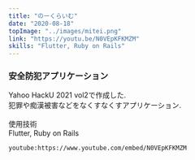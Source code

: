 ```yaml
---
title: "のーくらいむ"
date: "2020-08-18"
topImage: "../images/mitei.png"
link: "https://youtu.be/N0VEpKFKMZM"
skills: "Flutter, Ruby on Rails"
---
```


### 安全防犯アプリケーション

Yahoo HackU 2021 vol2で作成した.<br>
犯罪や痴漢被害などをなくすなくすアプリケーション.<br>
<br>
使用技術<br>Flutter, Ruby on Rails

`youtube:https://www.youtube.com/embed/N0VEpKFKMZM`